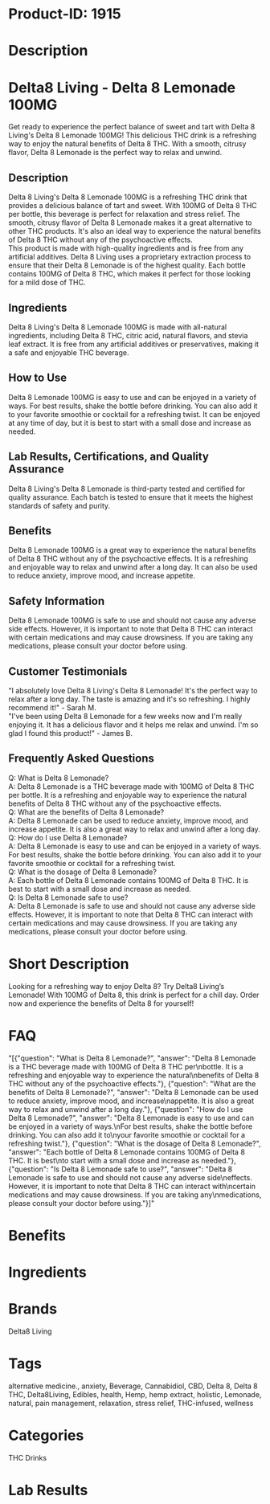# Product-ID: 1915

# Description

<h1>Delta8 Living - Delta 8 Lemonade 100MG</h1>
<p>Get ready to experience the perfect balance of sweet and tart with Delta 8 Living's Delta 8 Lemonade 100MG! This delicious THC drink is a refreshing way to enjoy the natural benefits of Delta 8 THC. With a smooth, citrusy flavor, Delta 8 Lemonade is the perfect way to relax and unwind.</p>
<h2>Description</h2>
<p>Delta 8 Living's Delta 8 Lemonade 100MG is a refreshing THC drink that provides a delicious balance of tart and sweet. With 100MG of Delta 8 THC per bottle, this beverage is perfect for relaxation and stress relief. The smooth, citrusy flavor of Delta 8 Lemonade makes it a great alternative to other THC products. It's also an ideal way to experience the natural benefits of Delta 8 THC without any of the psychoactive effects.<br />
This product is made with high-quality ingredients and is free from any artificial additives. Delta 8 Living uses a proprietary extraction process to ensure that their Delta 8 Lemonade is of the highest quality. Each bottle contains 100MG of Delta 8 THC, which makes it perfect for those looking for a mild dose of THC.</p>
<h2>Ingredients</h2>
<p>Delta 8 Living's Delta 8 Lemonade 100MG is made with all-natural ingredients, including Delta 8 THC, citric acid, natural flavors, and stevia leaf extract. It is free from any artificial additives or preservatives, making it a safe and enjoyable THC beverage.</p>
<h2>How to Use</h2>
<p>Delta 8 Lemonade 100MG is easy to use and can be enjoyed in a variety of ways. For best results, shake the bottle before drinking. You can also add it to your favorite smoothie or cocktail for a refreshing twist. It can be enjoyed at any time of day, but it is best to start with a small dose and increase as needed.</p>
<h2>Lab Results, Certifications, and Quality Assurance</h2>
<p>Delta 8 Living's Delta 8 Lemonade is third-party tested and certified for quality assurance. Each batch is tested to ensure that it meets the highest standards of safety and purity.</p>
<h2>Benefits</h2>
<p>Delta 8 Lemonade 100MG is a great way to experience the natural benefits of Delta 8 THC without any of the psychoactive effects. It is a refreshing and enjoyable way to relax and unwind after a long day. It can also be used to reduce anxiety, improve mood, and increase appetite.</p>
<h2>Safety Information</h2>
<p>Delta 8 Lemonade 100MG is safe to use and should not cause any adverse side effects. However, it is important to note that Delta 8 THC can interact with certain medications and may cause drowsiness. If you are taking any medications, please consult your doctor before using.</p>
<h2>Customer Testimonials</h2>
<p>"I absolutely love Delta 8 Living's Delta 8 Lemonade! It's the perfect way to relax after a long day. The taste is amazing and it's so refreshing. I highly recommend it!" - Sarah M.<br />
"I've been using Delta 8 Lemonade for a few weeks now and I'm really enjoying it. It has a delicious flavor and it helps me relax and unwind. I'm so glad I found this product!" - James B.</p>
<h2>Frequently Asked Questions</h2>
<p>Q: What is Delta 8 Lemonade?<br />
A: Delta 8 Lemonade is a THC beverage made with 100MG of Delta 8 THC per bottle. It is a refreshing and enjoyable way to experience the natural benefits of Delta 8 THC without any of the psychoactive effects.<br />
Q: What are the benefits of Delta 8 Lemonade?<br />
A: Delta 8 Lemonade can be used to reduce anxiety, improve mood, and increase appetite. It is also a great way to relax and unwind after a long day.<br />
Q: How do I use Delta 8 Lemonade?<br />
A: Delta 8 Lemonade is easy to use and can be enjoyed in a variety of ways. For best results, shake the bottle before drinking. You can also add it to your favorite smoothie or cocktail for a refreshing twist.<br />
Q: What is the dosage of Delta 8 Lemonade?<br />
A: Each bottle of Delta 8 Lemonade contains 100MG of Delta 8 THC. It is best to start with a small dose and increase as needed.<br />
Q: Is Delta 8 Lemonade safe to use?<br />
A: Delta 8 Lemonade is safe to use and should not cause any adverse side effects. However, it is important to note that Delta 8 THC can interact with certain medications and may cause drowsiness. If you are taking any medications, please consult your doctor before using.</p>


# Short Description

<p>Looking for a refreshing way to enjoy Delta 8? Try Delta8 Living&#8217;s Lemonade! With 100MG of Delta 8, this drink is perfect for a chill day. Order now and experience the benefits of Delta 8 for yourself!</p>


# FAQ
"[{\"question\": \"What is Delta 8 Lemonade?\", \"answer\": \"Delta 8 Lemonade is a THC beverage made with 100MG of Delta 8 THC per\\nbottle. It is a refreshing and enjoyable way to experience the natural\\nbenefits of Delta 8 THC without any of the psychoactive effects.\"}, {\"question\": \"What are the benefits of Delta 8 Lemonade?\", \"answer\": \"Delta 8 Lemonade can be used to reduce anxiety, improve mood, and increase\\nappetite. It is also a great way to relax and unwind after a long day.\"}, {\"question\": \"How do I use Delta 8 Lemonade?\", \"answer\": \"Delta 8 Lemonade is easy to use and can be enjoyed in a variety of ways.\\nFor best results, shake the bottle before drinking. You can also add it to\\nyour favorite smoothie or cocktail for a refreshing twist.\"}, {\"question\": \"What is the dosage of Delta 8 Lemonade?\", \"answer\": \"Each bottle of Delta 8 Lemonade contains 100MG of Delta 8 THC. It is best\\nto start with a small dose and increase as needed.\"}, {\"question\": \"Is Delta 8 Lemonade safe to use?\", \"answer\": \"Delta 8 Lemonade is safe to use and should not cause any adverse side\\neffects. However, it is important to note that Delta 8 THC can interact with\\ncertain medications and may cause drowsiness. If you are taking any\\nmedications, please consult your doctor before using.\"}]"

# Benefits



# Ingredients



# Brands

Delta8 Living

# Tags

alternative medicine., anxiety, Beverage, Cannabidiol, CBD, Delta 8, Delta 8 THC, Delta8Living, Edibles, health, Hemp, hemp extract, holistic, Lemonade, natural, pain management, relaxation, stress relief, THC-infused, wellness

# Categories

THC Drinks

# Lab Results
